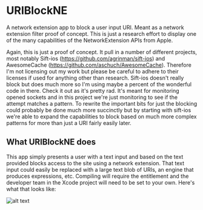 # URIBlockNE
A network extension app to block a user input URI. Meant as a network extension filter proof of concept. This is just a research effort to display one of the many capabilities of the NetworkExtension APIs from Apple.

Again, this is just a proof of concept. It pull in a number of different projects, most notably Sift-ios (https://github.com/agrinman/sift-ios) and AwesomeCache (https://github.com/aschuch/AwesomeCache). Therefore I'm not licensing out my work but please be careful to adhere to their licenses if used for anything other than research. Sift-ios doesn't really block but does much more so I'm using maybe a percent of the wonderful code in there. Check it out as it's pretty rad. It's meant for monitoring opened sockets and in this project we're just monitoring to see if the attempt matches a pattern. To rewrite the important bits for just the blocking could probably be done much more succinctly but by starting with sift-ios we're able to expand the capabilities to block based on much more complex patterns for more than just a URI fairly easily later.

## What URIBlockNE does
This app simply presents a user with a text input and based on the text provided blocks access to the site using a network extension. That text input could easily be replaced with a large text blob of URIs, an engine that produces expressions, etc. Compiling will require the entitlement and the developer team in the Xcode project will need to be set to your own. Here's what that looks like:

![alt text](https://github.com/krypted/URIBlockNE/blob/main/demovid.gif?raw=true)


